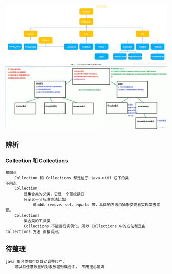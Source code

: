 ![image-20210219005914354](image-20210219005914354.png)![image-20210205163857120](image-20210205163857120.png)



## 辨析

### Collection  和 Collections 

```jav
相同点
	Collection 和 Collections 都是位于 java.util 包下的类
不同点
	Collection
		是集合类的⽗类，它是⼀个顶级接⼝
		只定义⼀节标准⽅法⽐如
			说add、remove、set、equals 等，具体的⽅法由抽象类或者实现类去实现。
	Collections
    	集合类的⼯具类
    	Collections 不能进⾏实例化，所以 Collections 中的⽅法都是由 Collections.⽅法 直接调⽤。
```





## 待整理

```java
java 集合类都可以自动调整尺寸，
    可以将任意数量的对象放置到集合中， 不用担心饱满
```

